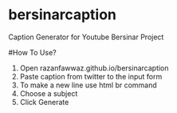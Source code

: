 # bersinarcaption
Caption Generator for Youtube Bersinar Project

#How To Use?
1. Open razanfawwaz.github.io/bersinarcaption
2. Paste caption from twitter to the input form
3. To make a new line use html br command
4. Choose a subject
5. Click Generate 
